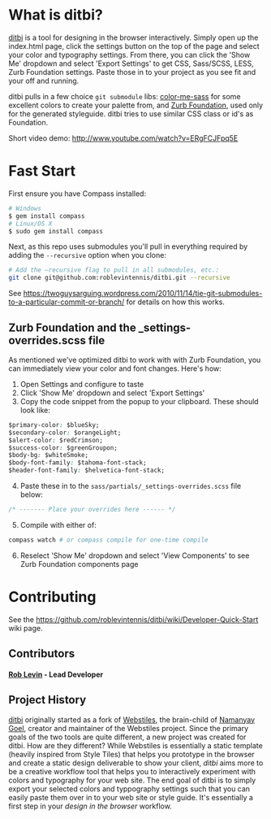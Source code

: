 # What is ditbi?

[ditbi][ditbi] is a tool for designing in the browser interactively. Simply open up the index.html page, click the settings button on the top of the page and select your color and typography settings. From there, you can click the 'Show Me' dropdown and select 'Export Settings' to get CSS, Sass/SCSS, LESS, Zurb Foundation settings. Paste those in to your project as you see fit and your off and running.

ditbi pulls in a few choice `git submodule` libs: [color-me-sass][color-me-sass] for some excellent colors to create your palette from, and [Zurb Foundation][foundation], used only for the generated styleguide. ditbi tries to use similar CSS class or id's as Foundation.

Short video demo: http://www.youtube.com/watch?v=ERgFCJFpq5E

# Fast Start

First ensure you have Compass installed:

```bash
# Windows
$ gem install compass
# Linux/OS X
$ sudo gem install compass
```

Next, as this repo uses submodules you'll pull in everything required by adding the `--recursive` option when you clone:

```bash
# Add the –recursive flag to pull in all submodules, etc.:
git clone git@github.com:roblevintennis/ditbi.git --recursive
```

See https://twoguysarguing.wordpress.com/2010/11/14/tie-git-submodules-to-a-particular-commit-or-branch/ for details on how this works.

## Zurb Foundation and the _settings-overrides.scss file

As mentioned we've optimized ditbi to work with with Zurb Foundation, you can immediately view your color and font changes. Here's how:

1.  Open Settings and configure to taste
2.  Click 'Show Me' dropdown and select 'Export Settings'
3.  Copy the code snippet from the popup to your clipboard. These should look like:

```css
$primary-color: $blueSky;
$secondary-color: $orangeLight;
$alert-color: $redCrimson;
$success-color: $greenGroupon;
$body-bg: $whiteSmoke;
$body-font-family: $tahoma-font-stack;
$header-font-family: $helvetica-font-stack;
```

4. Paste these in to the `sass/partials/_settings-overrides.scss` file below:

```css
/* ------- Place your overrides here ------ */
```

5. Compile with either of:

```bash
compass watch # or compass compile for one-time compile
```

6. Reselect 'Show Me' dropdown and select 'View Components' to see Zurb Foundation components page

# Contributing

See the https://github.com/roblevintennis/ditbi/wiki/Developer-Quick-Start wiki page.

## Contributors

#### [Rob Levin](https://github.com/roblevintennis) - Lead Developer

## Project History

[ditbi][ditbi] originally started as a fork of [Webstiles][webstiles], the brain-child of [Namanyay Goel][namanyayg], creator and maintainer of the Webstiles project. Since the primary goals of the two tools are quite different, a new project was created for ditbi. How are they different? While Webstiles is essentially a static template (heavily inspired from Style Tiles) that helps you prototype in the browser and create a static design deliverable to show your client, _ditbi_ aims more to be a creative workflow tool that helps you to interactively experiment with colors and typography for your web site. The end goal of ditbi is to simply export your selected colors and typpography settings such that you can easily paste them over in to your web site or style guide. It's essentially a first step in your _design in the browser_ workflow.

[namanyayg]: http://namanyayg.com/
[webstiles]: https://github.com/namanyayg/webstiles
[ditbi]: https://github.com/roblevintennis/ditbi
[color-me-sass]: https://github.com/RichardBray/color-me-sass
[foundation]: https://github.com/zurb/foundation/tree/scss-standalone
